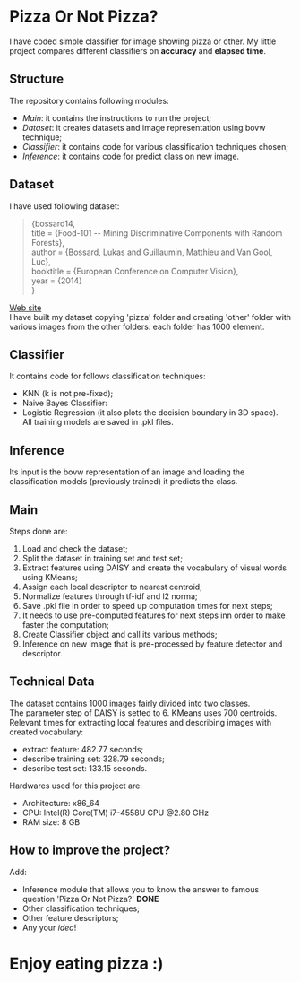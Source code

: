 Pizza Or Not Pizza?  
===================
I have coded simple classifier for image showing pizza or other. My little project compares different classifiers on **accuracy** and **elapsed time**.  

Structure  
---------
The repository contains following modules:  
- *Main*: it contains the instructions to run the project;  
- *Dataset*: it creates datasets and image representation using bovw technique;  
- *Classifier*: it contains code for various classification techniques chosen;  
- *Inference*: it contains code for predict class on new image. 

Dataset  
--------
I have used following dataset:  
>{bossard14,  
>  title = {Food-101 -- Mining Discriminative Components with Random Forests},  
>  author = {Bossard, Lukas and Guillaumin, Matthieu and Van Gool, Luc},  
>  booktitle = {European Conference on Computer Vision},  
>  year = {2014}  
>}  

[Web site](https://www.vision.ee.ethz.ch/datasets_extra/food-101/)  
I have built my dataset copying 'pizza' folder and creating 'other' folder with various images from the other folders: each folder has 1000 element.  

Classifier 
-----------
It contains code for follows classification techniques:  
- KNN (k is not pre-fixed);  
- Naive Bayes Classifier:  
- Logistic Regression (it also plots the decision boundary in 3D space).  
All training models are saved in .pkl files.  

Inference
-----------
Its input is the bovw representation of an image and loading the classification models (previously trained) it predicts the class.  

Main  
------
Steps done are:  
1. Load and check the dataset;  
2. Split the dataset in training set and test set;  
3. Extract features using DAISY and create the vocabulary of visual words using KMeans;  
4. Assign each local descriptor to nearest centroid;  
5. Normalize features through tf-idf and l2 norma;  
6. Save .pkl file in order to speed up computation times for next steps;  
7. It needs to use pre-computed features for next steps inn order to make faster the computation;  
8. Create Classifier object and call its various methods;  
9. Inference on new image that is pre-processed by feature detector and descriptor.  

Technical Data
----------------
The dataset contains 1000 images fairly divided into two classes.  
The parameter step of DAISY is setted to 6. KMeans uses 700 centroids.  
Relevant times for extracting local features and describing images with created vocabulary:  
- extract feature: 482.77 seconds;  
- describe training set: 328.79 seconds;  
- describe test set: 133.15 seconds.  

Hardwares used for this project are:  
- Architecture: x86_64  
- CPU: Intel(R) Core(TM) i7-4558U CPU @2.80 GHz  
- RAM size: 8 GB  

How to improve the project?
----------------------------
Add:  
- Inference module that allows you to know the answer to famous question 'Pizza Or Not Pizza?' **DONE**  
- Other classification techniques;  
- Other feature descriptors;  
- Any your *idea*!  

Enjoy eating pizza :)
=====================
